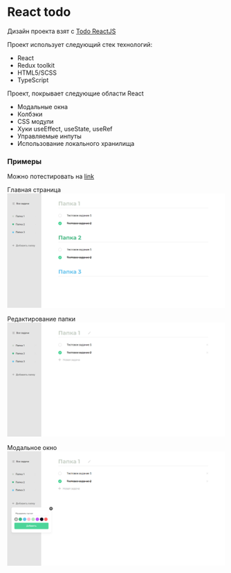 # React todo

Дизайн проекта взят с [Todo ReactJS](https://www.figma.com/file/OP7oFTNqV8tPZyh2zSgCaX/Todo-ReactJS?node-id=9%3A0)

Проект использует следующий стек технологий:

<ul>
  <li>React</li>
  <li>Redux toolkit</li>
  <li>HTML5/SCSS</li>
  <li>TypeScript</li>
</ul>

Проект, покрывает следующие области React

<ul>
  <li>Модальные окна</li>
  <li>Колбэки</li>
  <li>CSS модули</li>
  <li>Хуки useEffect, useState, useRef</li>
  <li>Управляемые инпуты</li>
  <li>Использование локального хранилища</li>
</ul>

### Примеры

Можно потестировать на [link](https://react-to-an1op04b0-danilluk1.vercel.app/)

Главная страница
![](./src/assets/alltasks.png)

Редактирование папки
![](./src/assets/onetask.png)

Модальное окно
![](./src/assets/modal.png)
